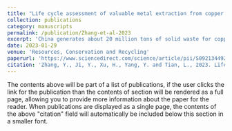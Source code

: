 ```yaml
---
title: "Life cycle assessment of valuable metal extraction from copper pyrometallurgical solid waste"
collection: publications
category: manuscripts
permalink: /publication/Zhang-et-al-2023
excerpt: 'China generates about 20 million tons of solid waste for copper production each year, most of which comes from pyrometallurgy, leading to substantial environmental problems. Extracting valuable metal is a common way of recycling copper pyrometallurgical solid waste (CPSW). However, its environmental effects are still unclear. This paper adopts a cradle-to-gate life cycle assessment to assess the impacts of recycling three main types of CPSW (smelting slag, copper ash, and anode slime). Results show that the prominent contributor to the environmental impacts is electricity consumption. The sensitivity analysis demonstrates that reducing electricity consumption and optimizing the electricity grid mix can reduce the environmental impact. The comparative analysis was conducted to investigate the environmental advantages between CPSW recycling and primary metal production. The results indicate that the impacts of CPSW recycling are 86%, 52%, and 79% lower than that of copper concentrate production, primary copper hydrometallurgy, and primary gold production.'
date: 2023-01-29
venue: 'Resources, Conservation and Recycling'
paperurl: 'https://www.sciencedirect.com/science/article/pii/S0921344923000125'
citation: 'Zhang, Y., Ji, Y., Xu, H., Yang, Y. and Tian, L., 2023. Life cycle assessment of valuable metal extraction from copper pyrometallurgical solid waste. Resources, Conservation and Recycling, 191, p.106875.'
---
```


The contents above will be part of a list of publications, if the user clicks the link for the publication than the contents of section will be rendered as a full page, allowing you to provide more information about the paper for the reader. When publications are displayed as a single page, the contents of the above "citation" field will automatically be included below this section in a smaller font.
